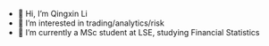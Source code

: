 - 👋 Hi, I’m Qingxin Li
- 👀 I’m interested in trading/analytics/risk
- 🌱 I’m currently a MSc student at LSE, studying Financial Statistics

<!---
qli98/qli98 is a ✨ special ✨ repository because its `README.md` (this file) appears on your GitHub profile.
You can click the Preview link to take a look at your changes.
--->
